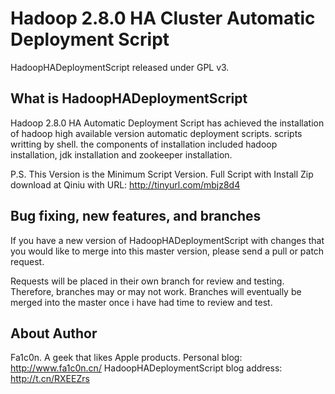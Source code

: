 Hadoop 2.8.0 HA Cluster Automatic Deployment Script
========

HadoopHADeploymentScript released under GPL v3.

What is HadoopHADeploymentScript
--------------------------------------

Hadoop 2.8.0 HA Automatic Deployment Script has achieved the installation of hadoop high available version automatic deployment scripts. scripts writting by shell. the components of installation included hadoop installation, jdk installation and zookeeper installation.

P.S. This Version is the Minimum Script Version.
Full Script with Install Zip download at Qiniu with URL: http://tinyurl.com/mbjz8d4


Bug fixing, new features, and branches
--------------------------------------

If you have a new version of HadoopHADeploymentScript with changes that you would like to merge into this master version, please send a pull or patch request.

Requests will be placed in their own branch for review and testing. Therefore, branches may or may not work. Branches will eventually be merged into the master once i have had time to review and test.

About Author
---------------------------------------
Fa1c0n.
A geek that likes Apple products.
Personal blog: http://www.fa1c0n.cn/
HadoopHADeploymentScript blog address: http://t.cn/RXEEZrs





